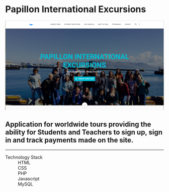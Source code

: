 # Papillon International Excursions



![screenshot of app](images/papillionFront.png)

## Application for worldwide tours providing the ability for **Students** and **Teachers** to sign up, sign in and track payments made on the site.

___

<dl>
  <dt>Technology Stack</dt>
    <dd>HTML</dd>
    <dd>CSS</dd>
    <dd>PHP</dd>
    <dd>Javascript</dd>
    <dd>MySQL</dd>
</dl>